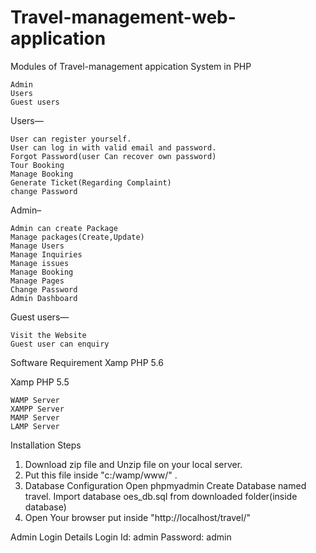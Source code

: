 # Travel-management-web-application

Modules of Travel-management appication System in PHP

    Admin
    Users
    Guest users

Users—

    User can register yourself.
    User can log in with valid email and password.
    Forgot Password(user Can recover own password)
    Tour Booking
    Manage Booking
    Generate Ticket(Regarding Complaint)
    change Password

Admin–

    Admin can create Package
    Manage packages(Create,Update)
    Manage Users
    Manage Inquiries
    Manage issues
    Manage Booking
    Manage Pages
    Change Password
    Admin Dashboard

Guest users—

    Visit the Website
    Guest user can enquiry


Software Requirement
  Xamp PHP 5.6 

  Xamp PHP 5.5 

    WAMP Server
    XAMPP Server
    MAMP Server
    LAMP Server

Installation Steps

1. Download zip file and Unzip file on your local server.
2. Put this file inside "c:/wamp/www/" .
3. Database Configuration
Open phpmyadmin
Create Database named travel.
Import database oes_db.sql from downloaded folder(inside database)
4. Open Your browser put inside "http://localhost/travel/"

Admin Login Details
Login Id: admin
Password: admin
